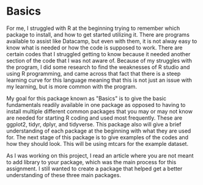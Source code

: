 # Basics

For me, I struggled with R at the beginning trying to remember which package to install, and how to get started utilizing it. There are programs available to assist like Datacamp, but even with them, it is not alway easy to know what is needed or how the code is supposed to work. There are certain codes that I struggled getting to know because it needed another section of the code that I was not aware of. 
Because of my struggles with the program, I did some research to find the weaknesses of R studio and using R programming, and came across that fact that there is a steep learning curve for this language meaning that this is not just an issue with my learning, but is more common with the program. 

My goal for this package known as "Basics" is to give the basic fundamentals readily available in one package as opposed to having to install multiple different common packages that you may or may not know are needed for starting R coding and used most frequently. These are ggplot2, tidyr, dplyr, and tidyverse. This package also will give a brief understanding of each package at the beginning with what they are used for.
The next stage of this package is to give examples of the codes and how they should look. This will be using mtcars for the example dataset.


As I was working on this project, I read an article where you are not meant to add library to your package, which was the main process for this assignment. I still wanted to create a package that helped get a better understanding of these three main packages. 
